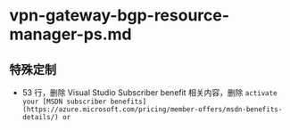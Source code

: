 # vpn-gateway-bgp-resource-manager-ps.md

## 特殊定制

* 53 行，删除 Visual Studio Subscriber benefit 相关内容，删除 `activate your [MSDN subscriber benefits](https://azure.microsoft.com/pricing/member-offers/msdn-benefits-details/) or`